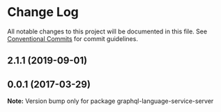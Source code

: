 # Change Log

All notable changes to this project will be documented in this file.
See [Conventional Commits](https://conventionalcommits.org) for commit guidelines.

## 2.1.1 (2019-09-01)



## 0.0.1 (2017-03-29)

**Note:** Version bump only for package graphql-language-service-server
